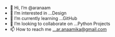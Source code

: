 - 👋 Hi, I’m @aranaam
- 👀 I’m interested in ...Design
- 🌱 I’m currently learning ...GitHub
- 💞️ I’m looking to collaborate on ...Python Projects
- 📫 How to reach me ...ar.anaamika@gmail.com

<!---
aranaam/aranaam is a ✨ special ✨ repository because its `README.md` (this file) appears on your GitHub profile.
You can click the Preview link to take a look at your changes.
--->
